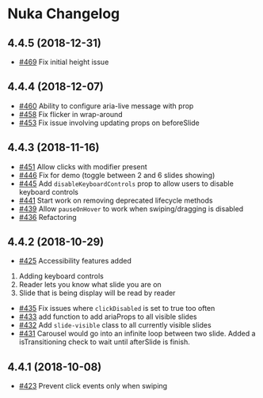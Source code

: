 # Nuka Changelog

## 4.4.5 (2018-12-31)

- [#469](https://github.com/FormidableLabs/nuka-carousel/pull/469) Fix initial height issue

## 4.4.4 (2018-12-07)

- [#460](https://github.com/FormidableLabs/nuka-carousel/pull/460) Ability to configure aria-live message with prop
- [#458](https://github.com/FormidableLabs/nuka-carousel/pull/458) Fix flicker in wrap-around 
- [#453](https://github.com/FormidableLabs/nuka-carousel/pull/453) Fix issue involving updating props on beforeSlide

## 4.4.3 (2018-11-16)

- [#451](https://github.com/FormidableLabs/nuka-carousel/pull/451) Allow clicks with modifier present 
- [#446](https://github.com/FormidableLabs/nuka-carousel/pull/446) Fix for demo (toggle between 2 and 6 slides showing) 
- [#445](https://github.com/FormidableLabs/nuka-carousel/pull/445) Add `disableKeyboardControls` prop to allow users to disable keyboard controls 
- [#441](https://github.com/FormidableLabs/nuka-carousel/pull/441) Start work on removing deprecated lifecycle methods 
- [#439](https://github.com/FormidableLabs/nuka-carousel/pull/439) Allow `pauseOnHover` to work when swiping/dragging is disabled 
- [#436](https://github.com/FormidableLabs/nuka-carousel/pull/436) Refactoring 

## 4.4.2 (2018-10-29)

- [#425](https://github.com/FormidableLabs/nuka-carousel/pull/425) Accessibility features added 
1. Adding keyboard controls
2. Reader lets you know what slide you are on
3. Slide that is being display will be read by reader
- [#435](https://github.com/FormidableLabs/nuka-carousel/pull/435) Fix issues where `clickDisabled` is set to true too often
- [#433](https://github.com/FormidableLabs/nuka-carousel/pull/433) add function to add ariaProps to all visible slides
- [#432](https://github.com/FormidableLabs/nuka-carousel/pull/432) Add `slide-visible` class to all currently visible slides
- [#431](https://github.com/FormidableLabs/nuka-carousel/pull/431) Carousel would go into an infinite loop between two slide. Added a isTransitioning check to wait until afterSlide is finish.

## 4.4.1 (2018-10-08)

- [#423](https://github.com/FormidableLabs/nuka-carousel/pull/423) Prevent click events only when swiping 